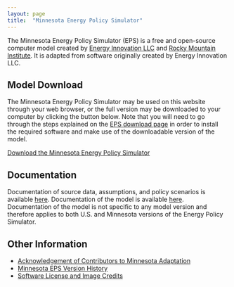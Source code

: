 ```yaml
---
layout: page
title:  "Minnesota Energy Policy Simulator"
---
```


The Minnesota Energy Policy Simulator (EPS) is a free and open-source computer model created by [Energy Innovation LLC](https://energyinnovation.org/) and [Rocky Mountain Institute](https://rmi.org/).  It is adapted from software originally created by Energy Innovation LLC.

## Model Download

The Minnesota Energy Policy Simulator may be used on this website through your web browser, or the full version may be downloaded to your computer by clicking the button below.  Note that you will need to go through the steps explained on the [EPS download page](https://us.energypolicy.solutions/docs/download.html) in order to install the required software and make use of the downloadable version of the model.

<p><a href="https://github.com/Energy-Innovation/eps-minnesota/archive/3.1.1.zip" class="btn">Download the Minnesota Energy Policy Simulator</a></p>

## Documentation

Documentation of source data, assumptions, and policy scenarios is available [here](https://github.com/Energy-Innovation/eps-minnesota/blob/master/MN%20Policy%20Assumptions_FINAL.pdf). Documentation of the model is available [here](https://us.energypolicy.solutions/docs/index.html).  Documentation of the model is not specific to any model version and therefore applies to both U.S. and Minnesota versions of the Energy Policy Simulator.

## Other Information

* [Acknowledgement of Contributors to Minnesota Adaptation](acknowledgement.html)
* [Minnesota EPS Version History](version-history.html)
* [Software License and Image Credits](software-license.html)
